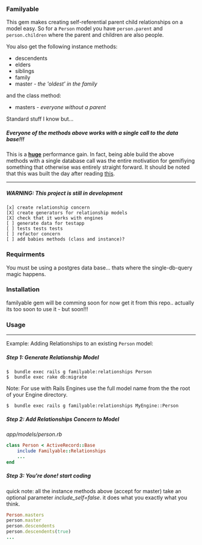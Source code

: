 ### Familyable

This gem makes creating self-referential parent child relationships on a model easy. So for a `Person` model you have `person.parent` and `person.children` where the parent and children are also people.

You also get the following instance methods:

* descendents
* elders
* siblings
* family    
* master  *- the 'oldest' in the family*

and the class method:

* masters *- everyone without a parent*

Standard stuff I know but...
##### Everyone of the methods above works with a single call to the data base!!!

This is a **[huge](https://github.com/brookisme/familyable-testapp)** performance gain.  In fact, being able build the above methods with a single database call was the entire motivation for gemifiying something that otherwise was entirely straight forward.  It should be noted that this was built the day after reading [this](http://hashrocket.com/blog/posts/recursive-sql-in-activerecord).

-----------------------------------------------------------

##### WARNING: This project is still in development
    [x] create relationship concern
    [X] create generators for relationship models
    [X] check that it works with engines
    [ ] generate data for testapp
    [ ] tests tests tests
    [ ] refactor concern
    [ ] add babies methods (class and instance)?


### Requirments

You must be using a postgres data base... thats where the single-db-query magic happens.

### Installation

familyable gem will be comming soon for now get it from this repo.. actually its too soon to use it - but soon!!!

### Usage

-----------------------------------------------------------

Example: Adding Relationships to an existing `Person` model:

##### Step 1: Generate Relationship Model

```
$  bundle exec rails g familyable:relationships Person
$  bundle exec rake db:migrate
```

Note: For use with Rails Engines use the full model name from the the root of your Engine directory.

```
$  bundle exec rails g familyable:relationships MyEngine::Person
```


##### Step 2: Add Relationships Concern to Model

_app/models/person.rb_
```ruby
class Person < ActiveRecord::Base
    include Familyable::Relationships
    ...
end
```

##### Step 3: You're done! start coding

quick note: all the instance methods above (accept for master) take an optional parameter *include\_self=false*.  it does what you exactly what you think.

```ruby
Person.masters
person.master
person.descendents
person.descendents(true)
...
```